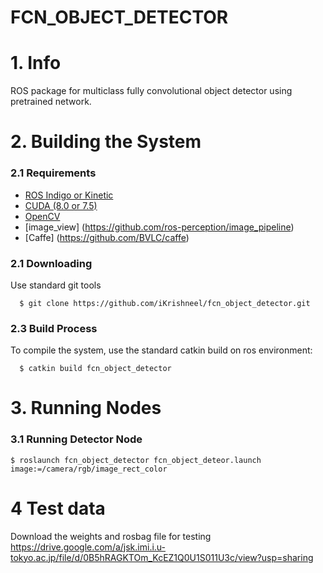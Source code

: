 
# FCN_OBJECT_DETECTOR

# 1. Info
ROS package for multiclass fully convolutional object detector using pretrained network.

# 2. Building the System
### 2.1 Requirements
 - [ROS Indigo or Kinetic](http://wiki.ros.org/kinetic)
 - [CUDA (8.0 or 7.5)](https://developer.nvidia.com/cuda-downloads)
 - [OpenCV](https://github.com/opencv/opencv)
 - [image_view] (https://github.com/ros-perception/image_pipeline)
 - [Caffe] (https://github.com/BVLC/caffe) 
 
### 2.1 Downloading
Use standard git tools
```
  $ git clone https://github.com/iKrishneel/fcn_object_detector.git

```


### 2.3 Build Process
To compile the system, use the standard catkin build on ros environment:
```
  $ catkin build fcn_object_detector
```

# 3. Running Nodes
### 3.1 Running Detector Node
 ```
 $ roslaunch fcn_object_detector fcn_object_deteor.launch image:=/camera/rgb/image_rect_color
```

# 4 Test data

Download the weights and rosbag file for testing
https://drive.google.com/a/jsk.imi.i.u-tokyo.ac.jp/file/d/0B5hRAGKTOm_KcEZ1Q0U1S011U3c/view?usp=sharing
